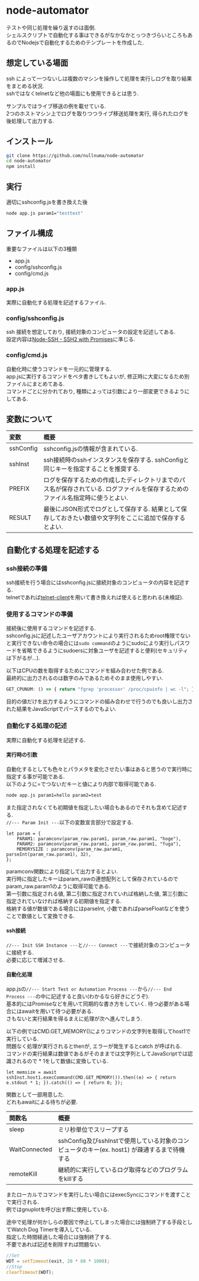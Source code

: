 # node-automator

テストや同じ処理を繰り返すのは面倒.  
シェルスクリプトで自動化する事はできるがなかなかとっつきづらいところもあるのでNodejsで自動化するためのテンプレートを作成した.  

## 想定している場面
ssh によって一つないしは複数のマシンを操作して処理を実行しログを取り結果をまとめる状況.  
sshではなくtelnetなど他の場面にも使用できるとは思う.  

サンプルではライブ移送の例を載せている.  
2つのホストマシン上でログを取りつつライブ移送処理を実行, 得られたログを後処理して出力する.  

## インストール

```bash
git clone https://github.com/nullnuma/node-automator
cd node-automator
npm install
```

## 実行
適切にsshconfig.jsを書き換えた後
```bash
node app.js param1="testtest"
```

## ファイル構成
重要なファイルは以下の3種類
* app.js
* config/sshconfig.js
* config/cmd.js

### app.js

実際に自動化する処理を記述するファイル.  

### config/sshconfig.js
ssh 接続を想定しており, 接続対象のコンピュータの設定を記述してある.  
設定内容は[Node-SSH - SSH2 with Promises](https://www.npmjs.com/package/node-ssh)に準じる.  

### config/cmd.js

自動化時に使うコマンドを一元的に管理する.  
app.jsに実行するコマンドをベタ書きしてもよいが, 修正時に大変になるため別ファイルにまとめてある.  
コマンドごとに分かれており, 種類によっては引数により一部変更できるようにしてある.  

## 変数について

|変数|概要|
|:--|:--|
|sshConfig|sshconfig.jsの情報が含まれている.|
|sshInst|ssh接続時のsshインスタンスを保存する.  sshConfigと同じキーを指定することを推奨する.|
|PREFIX|ログを保存するための作成したディレクトリまでのパス名が保存されている.  ログファイルを保存するためのファイル名指定時に使うとよい.|
|RESULT|最後にJSON形式でログとして保存する.  結果として保存しておきたい数値や文字列をここに追加で保存するとよい.|

## 自動化する処理を記述する

### ssh接続の準備
ssh接続を行う場合にはsshconfig.jsに接続対象のコンピュータの内容を記述する.  
telnetであれば[telnet-client](https://www.npmjs.com/package/telnet-client)を用いて書き換えれば使えると思われる(未検証).  

### 使用するコマンドの準備
接続後に使用するコマンドを記述する.  
sshconfig.jsに記述したユーザアカウントにより実行されるためroot権限でないと実行できない命令の場合には`sudo command`のようにsudoにより実行しパスワードを省略できるようにsudoersに対象ユーザを記述すると便利(セキュリティは下がるが…).  

以下はCPUの数を取得するためにコマンドを組み合わせた例である.  
最終的に出力されるのは数字のみであるためそのまま使用しやすい.  
```javascript
GET_CPUNUM: () => { return "fgrep 'processor' /proc/cpuinfo | wc -l"; },
```

目的の値だけを出力するようにコマンドの組み合わせで行うのでも良いし出力された結果をJavaScriptでパースするのでもよい.  

### 自動化する処理の記述

実際に自動化する処理を記述する.  

#### 実行時の引数
自動化するとしても色々とパラメタを変化させたい事はあると思うので実行時に指定する事が可能である.  
以下のように=でつないだキーと値により内部で取得可能である.  
```bash
node app.js param1=hello param2=test
```

また指定されなくても初期値を指定したい場合もあるのでそれも含めて記述する.  
`//--- Param Init ---`以下の変数宣言部分で設定する.  
```
let param = {
	PARAM1: paramconv(param_raw.param1, param_raw.param1, "hoge"),
	PARAM2: paramconv(param_raw.param1, param_raw.param1, "fuga"),
	MEMORYSIZE : paramconv(param_raw.param1, parseInt(param_raw.param1), 32),
};
```
paramconv関数により指定して出力するとよい.  
実行時に指定したキーはparam_rawの連想配列として保存されているのでparam_raw.param1のように取得可能である.  
第一引数に指定される値, 第二引数に指定されていれば格納した値, 第三引数に指定されていなければ格納する初期値を指定する.  
格納する値が数値である場合にはparseInt, 小数であればparseFloatなどを使うことで数値として変換できる.  

#### ssh接続
`//--- Init SSH Instance ---`と`//--- Connect ---`で接続対象のコンピュータに接続する.  
必要に応じて増減させる.  

#### 自動化処理
app.jsの`//--- Start Test or Automation Process ---`から`//--- End Process ---`の中に記述すると良い(わかるなら好きにどうぞ).  
基本的にはPromiseなどを用いて同期的な書き方をしていく. 
待つ必要がある場合にはawaitを用いて待つ必要がある.  
さもないと実行結果を得るまえに処理が次へ進んでしまう.  


以下の例ではCMD.GET_MEMORY()によりコマンドの文字列を取得してhost1で実行している.  
問題なく処理が実行されるとthenが, エラーが発生するとcatch が呼ばれる.  
コマンドの実行結果は数値であるがそのままでは文字列としてJavaScriptでは認識されるので * 1をして数値に変換している.  
```
let memsize = await sshInst.host1.execCommand(CMD.GET_MEMORY()).then((e) => { return e.stdout * 1; }).catch(() => { return 0; });
```

関数として一部用意した.  
どれもawaitによる待ちが必要.  

|関数名|概要|
|:--|:--|
|sleep|ミリ秒単位でスリープする|
|WaitConnected|sshConfig及びsshInstで使用している対象のコンピュータのキー(ex. host1) が疎通するまで待機する|
|remoteKill|継続的に実行しているログ取得などのプログラムをkillする|

またローカルでコマンドを実行したい場合にはexecSyncにコマンドを渡すことで実行される.  
例ではgnuplotを呼び出す際に使用している.  

途中で処理が何かしらの要因で停止してしまった場合には強制終了する手段としてWatch Dog Timerを導入している.  
指定した時間経過した場合には強制終了する.  
不要であれば記述を削除すれば問題ない.  
```JavaScript
//Set
WDT = setTimeout(exit, 20 * 60 * 1000);
//Stop
clearTimeout(WDT);
```